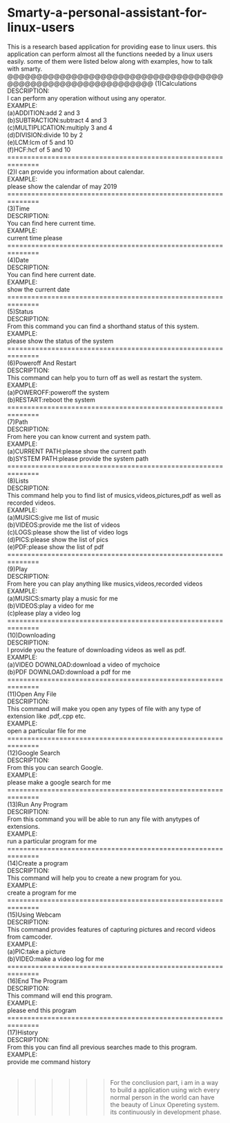 # Smarty-a-personal-assistant-for-linux-users
<p>This is a research based application for providing ease to linux users. this application can perform almost all the functions needed by a linux users easily. some of them were listed below along with examples, how to talk with smarty.</br>
@@@@@@@@@@@@@@@@@@@@@@@@@@@@@@@@@@@@@@@@@@@@@@@@@@@@@@@@@@@@@@
(1)Calculations</br>
DESCRIPTION:</br>
I can perform any operation without using any operator.</br>
EXAMPLE:</br>
(a)ADDITION:add 2 and 3</br>
(b)SUBTRACTION:subtract 4 and 3</br>
(c)MULTIPLICATION:multiply 3 and 4</br>
(d)DIVISION:divide 10 by 2 </br>
(e)LCM:lcm of 5 and 10</br>
(f)HCF:hcf of 5 and 10</br>
==============================================================</br>
(2)I can provide you information about calendar.</br>
EXAMPLE:</br>
please show the calendar of may 2019</br>
==============================================================</br>
(3)Time</br>
DESCRIPTION:</br>
You can find here current time.</br>
EXAMPLE:</br>
current time please</br>
==============================================================</br>
(4)Date</br>
DESCRIPTION:</br>
You can find here current date.</br>
EXAMPLE:</br>
show the current date</br>
==============================================================</br>
(5)Status</br>
DESCRIPTION:</br>
From this command you can find a shorthand status of this system.</br>
EXAMPLE:</br>
please show the status of the system</br>
==============================================================</br>
(6)Poweroff And Restart</br>
DESCRIPTION:</br>
This command can help you to turn off as well as restart the system.</br>
EXAMPLE:</br>
(a)POWEROFF:poweroff the system</br>
(b)RESTART:reboot the system    </br>
==============================================================</br>
(7)Path</br>
DESCRIPTION:</br>
From here you can know current and system path.</br>
EXAMPLE:</br>
(a)CURRENT PATH:please show the current path</br>
(b)SYSTEM PATH:please provide the system path</br>
==============================================================</br>
(8)Lists</br>
DESCRIPTION:</br>
This command help you to find list of musics,videos,pictures,pdf as well as recorded videos.</br>
EXAMPLE:</br>
(a)MUSICS:give me list of music</br>
(b)VIDEOS:provide me the list of videos</br>
(c)LOGS:please show the list of video logs</br>
(d)PICS:please show the list of pics</br>
(e)PDF:please show the list of pdf</br>
==============================================================</br>
(9)Play</br>
DESCRIPTION:</br>
From here you can play anything like musics,videos,recorded videos</br>
EXAMPLE:</br>
(a)MUSICS:smarty play a music for me</br>
(b)VIDEOS:play a video for me</br>
(c)please play a video log</br>
==============================================================</br>
(10)Downloading</br>
DESCRIPTION:</br>
I provide you the feature of downloading videos as well as pdf.</br>
EXAMPLE:</br>
(a)VIDEO DOWNLOAD:download a video of mychoice</br>
(b)PDF DOWNLOAD:download a pdf for me</br>
==============================================================</br>
(11)Open Any File</br>
DESCRIPTION:</br>
This command will make you open any types of file with any type of extension like .pdf,.cpp etc.</br>
EXAMPLE:</br>
open a particular file for me</br>
==============================================================</br>
(12)Google Search</br>
DESCRIPTION:</br>
From this you can search Google.</br>
EXAMPLE:</br>
please make a google search for me</br>
==============================================================</br>
(13)Run Any Program</br>
DESCRIPTION:</br>
From this command you will be able to run any file with anytypes of extensions.</br>
EXAMPLE:</br>
run a particular program for me</br>
==============================================================</br>
(14)Create a program</br>
DESCRIPTION:</br>
This command will help you to create a new program for you.</br>
EXAMPLE:</br>
create a program for me</br>
==============================================================</br>
(15)Using Webcam</br>
DESCRIPTION:</br>
This command provides features of capturing pictures and record videos from camcoder.</br>
EXAMPLE:</br>
(a)PIC:take a picture</br>
(b)VIDEO:make a video log for me</br>
==============================================================</br>
(16)End The Program</br>
DESCRIPTION:</br>
This command will end this program.</br>
EXAMPLE:</br>
please end this program</br>
==============================================================</br>
(17)History</br>
DESCRIPTION:</br>
From this you can find all previous searches made to this program.</br>
EXAMPLE:</br>
provide me command history</br></br>


>>>>>> For the concliusion part, i am in a way to build a application using wich every normal person in the world can have the beauty of Linux Opereting system.
       its continuously in development phase.</br>
</p>
